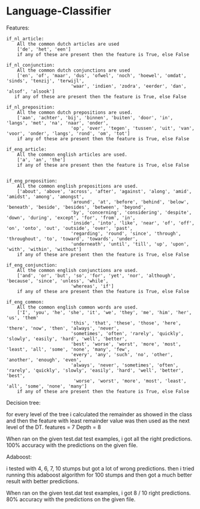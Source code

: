 # Language-Classifier

Features:

    if_nl_article:
        All the common dutch articles are used
        ['de', 'het', 'een']
        if any of these are present then the feature is True, else False

    if_nl_conjunction:
        All the common dutch conjunctions are used
        ['en', 'of', 'maar', 'dus', 'ofwel', 'noch', 'hoewel', 'omdat', 'sinds', 'tenzij', 'terwijl',
                            'waar', 'indien', 'zodra', 'eerder', 'dan', 'alsof', 'alsook']
       if any of these are present then the feature is True, else False

    if_nl_preposition:
        All the common dutch prepositions are used.
        ['aan', 'achter', 'bij', 'binnen', 'buiten', 'door', 'in', 'langs', 'met', 'na', 'naar', 'onder',
                            'op', 'over', 'tegen', 'tussen', 'uit', 'van', 'voor', 'onder', 'langs', 'rond', 'om', 'tot']
        if any of these are present then the feature is True, else False

    if_eng_article:
        All the common english articles are used.
        ['a', 'an', 'the']
        if any of these are present then the feature is True, else False


    if_eng_preposition:
        All the common english prepositions are used.
        ['about', 'above', 'across', 'after', 'against', 'along', 'amid', 'amidst', 'among', 'amongst',
                            'around', 'at', 'before', 'behind', 'below', 'beneath', 'beside', 'besides', 'between', 'beyond',
                            'by', 'concerning', 'considering', 'despite', 'down', 'during', 'except', 'for', 'from', 'in',
                            'inside', 'into', 'like', 'near', 'of', 'off', 'on', 'onto', 'out', 'outside', 'over', 'past',
                            'regarding', 'round', 'since', 'through', 'throughout', 'to', 'toward', 'towards', 'under',
                            'underneath', 'until', 'till', 'up', 'upon', 'with', 'within', 'without']
        if any of these are present then the feature is True, else False

    if_eng_conjunction:
        All the common english conjunctions are used.
        ['and', 'or', 'but', 'so', 'for', 'yet', 'nor', 'although', 'because', 'since', 'unless', 'while',
                            'whereas', 'if']
        if any of these are present then the feature is True, else False

    if_eng_common:
        All the common english common words are used.
        ['I', 'you', 'he', 'she', 'it', 'we', 'they', 'me', 'him', 'her', 'us', 'them'
                            'this', 'that', 'these', 'those', 'here', 'there', 'now', 'then', 'always', 'never',
                            'sometimes', 'often', 'rarely', 'quickly', 'slowly', 'easily', 'hard', 'well', 'better',
                            'best', 'worse', 'worst', 'more', 'most', 'least', 'all', 'some', 'none', 'many', 'few',
                            'every', 'any', 'such', 'no', 'other', 'another', 'enough', 'even',
                            'always', 'never', 'sometimes', 'often', 'rarely', 'quickly', 'slowly', 'easily', 'hard', 'well', 'better', 'best',
                             'worse', 'worst', 'more', 'most', 'least', 'all', 'some', 'none', 'many']
        if any of these are present then the feature is True, else False


Decision tree:

for every level of the tree i calculated the remainder as showed in the class and then the feature with least remainder value was then used as the next level of the DT.
features = 7
Depth = 8

When ran on the given test.dat test examples, i got all the right predictions. 100% accuracy with the predictions on the given file.

Adaboost:

i tested with 4, 6, 7, 10 stumps but got a lot of wrong predictions.
then i tried running this adaboost algorithm for 100 stumps and then got a much better result with better predictions.

When ran on the given test.dat test examples, i got 8 / 10 right predictions. 80% accuracy with the predictions on the given file.
